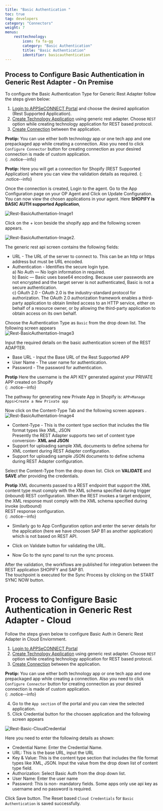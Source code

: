```yaml
---
title: "Basic Authentication "
toc: true
tag: developers
category: "Connectors"
weight: 7
menus: 
    resttechnology:
        icon: fa fa-gg
        category: "Basic Authentication"
        title: "Basic Authentication"
        identifier: basicauthentication
---
```

## Process to Configure Basic Authentication in Generic Rest Adapter - On Premise
To configure the Basic Authentication Type for Generic Rest Adapter follow the steps given below:

1. [Login to APPSeCONNECT Portal](https://docs.appseconnect.com/) and choose the desired application (Rest Supported Application).  
2. [Create Technology Application](/getting-started/#b-technology-app-creation) using generic rest adapter. Choose `REST` option while creating technology application for REST based protocol.  
3. [Create Connection](/getting-started/#creating-connection--executing-the-touchpoint) between the application.  
 
**Protip:** You can use either both technology app or one tech app and one prepackaged app while creating a connection. 
 Also you need to click `Configure Connector` button for creating connection as your desired connection is made of custom application.   
 {: .notice--info}   

  
**Protip:** Here you will get a connection for Shopify (REST Supported Application) where you can view the validation
details as required.
{: .notice--info}    

Once the connection is created, Login to the agent.
Go to the App Configuration page on your OP Agent and Click on Update Configuration.  
You can now view the chosen applications in your agent. Here **SHOPIFY is BASIC AUTH supported Application**, 

![Rest-BasicAuthentation-Image1](/staticfiles/connectors/media/technology-connector/Rest-BasicAuthentation-Image1.png)    

Click on the + icon beside the shopify app and the following screen appears.

![Rest-BasicAuthentation-Image2](/staticfiles/connectors/media/technology-connector/Rest-BasicAuthentation-Image2.png).

The generic rest api screen contains the following fields:   
 
* URL - The URL of the server to connect to. This can be an http or https address but must be URL encoded.    
* Authentication - Identifies the secure login type.     
  a) No Auth — No login information in required.    
  b) Basic — Basic uses base64 encoding. Because user passwords are not encrypted and the target server is not authenticated, Basic is not a secure authentication.    
  c) OAuth 2.0 - OAuth 2.0 is the industry-standard protocol for authorization. The OAuth 2.0 authorization framework enables a third-party
   application to obtain limited access to an HTTP service, either on behalf of a resource owner, or by allowing the third-party application to 
   obtain access on its own behalf.  

Choose the Authentication Type as `Basic` from the drop down list.   The following screen appears  
![Rest-BasicAuthentation-Image3](/staticfiles/connectors/media/technology-connector/Rest-BasicAuthentation-Image3.png)   

Input the required details on the basic authentication screen of the REST ADAPTER.          
* Base URL - Input the Base URL of the Rest Supported APP    
* User Name - The user name for authentication.    
* Password -  The password for authentication.   

**Protip** Here the username is the API KEY generated against your PRIVATE APP created on Shopify     
{: .notice--info}  

The pathway for generating new Private App in Shopify is: `APP>Manage Apps>Create a New Private app `      
 
Now click on the Content-Type Tab and the following screen appears .      
![Rest-BasicAuthentation-Image4](/staticfiles/connectors/media/technology-connector/Rest-BasicAuthentation-Image4.png)  

* Content-Type - This is the content type section that includes the file format types like XML, JSON   
  Presently the REST Adapter supports two set of content type conversion- **XML and JSON**    
* Support for uploading sample XML documents to define schema for XML content during REST Adapter configuration.    
* Support for uploading sample JSON documents to define schema during REST Adapter configuration.    

Select the Content-Type from the drop down list. Click on **VALIDATE** and **SAVE** after providing the credentials.   

**Protip**  XML documents passed to a REST endpoint that support the XML content type must comply with the
XML schema specified during trigger (inbound) REST configuration. When the REST invokes a target endpoint, 
the XML response must comply with the XML schema specified during invoke (outbound)   
REST response configuration.  
{: .notice--info}  

* Similarly go to App Configuration option and enter the server details for the application (here we have choosen
SAP B1 as another application) which is not based on REST API.  
    
* Click on Validate button for validating the URL. 
     
* Now Go to the sync panel to run the sync process.  
   
After the validation, the workflows are published for integration between the REST application SHOPIFY and SAP B1.      
The touchpoint is executed for the Sync Process by clicking on the START SYNC NOW button.           
       
# Process to Configure Basic Authentication in Generic Rest Adapter - Cloud

Follow the steps given below to configure Basic Auth in Generic Rest Adapter in Cloud Enviornment.

1. [Login to APPSeCONNECT Portal](https://docs.appseconnect.com/)  
2. [Create Technology Application](/getting-started/#b-technology-app-creation) using generic rest adapter. Choose `REST` option while creating technology application for REST based protocol.  
3. [Create Connection](/getting-started/#creating-connection--executing-the-touchpoint) between the application.    

**Protip:** You can use either both technology app or one tech app and one prepackaged app while creating a connection. 
 Also you need to click `Configure Connector` button for creating connection as your desired connection is made of custom application.   
 {: .notice--info}    

4. Go to the `App section` of the portal  and you can view the selected application.   
5. Click Credential button for the choosen application and the following screen appears

![Rest-Basic-CloudCredential](/staticfiles/connectors/media/technology-connector/Rest-Basic-CloudCredential.png)  

Here you need to enter the following details as shown: 

* Credential Name: Enter the Credential Name.
* URL: This is the base URL, input the URL 
* Key & Value: This is the content type section that includes the file format types like XML, JSON.
  Input the value from the drop down list of content type field.
* Authorization: Select Basic Auth from the drop down list.
* User Name: Enter the user name
* Password: This is non- mandatory fields. Some apps only use api key as username and no password is required.

Click Save button. The Reset based `Cloud Credentials` for `Basic Authentication` is saved successfully.  